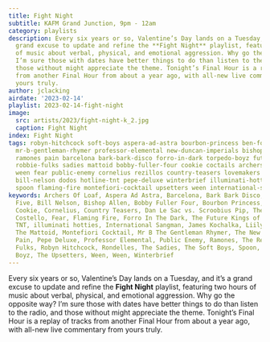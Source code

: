```yaml
---
title: Fight Night
subtitle: KAFM Grand Junction, 9pm - 12am
category: playlists
description: Every six years or so, Valentine’s Day lands on a Tuesday, and it’s a
  grand excuse to update and refine the **Fight Night** playlist, featuring two hours
  of music about verbal, physical, and emotional aggression. Why go the opposite way?
  I’m sure those with dates have better things to do than listen to the radio, and
  those without might appreciate the theme. Tonight’s Final Hour is a replay of tracks
  from another Final Hour from about a year ago, with all-new live commentary from
  yours truly.
author: jclacking
airdate: '2023-02-14'
playlist: 2023-02-14-fight-night
image:
  src: artists/2023/fight-night-k_2.jpg
  caption: Fight Night
index: Fight Night
tags: robyn-hitchcock soft-boys aspera-ad-astra bourbon-princess ben-folds-five james-kochalka
  mr-b-gentleman-rhymer professor-elemental new-duncan-imperials bishop-allen rondelles
  ramones pain barcelona bark-bark-disco forro-in-dark torpedo-boyz future-kings-of-nowhere
  robbie-fulks sadies mattoid bobby-fuller-four cookie coctails archers-of-loaf elvis-costello
  ween fear public-enemy cornelius rezillos country-teasers lovemakers dan-le-sac-vs-scroobius-pip
  bill-nelson dodos hotline-tnt pepe-deluxe winterbrief illuminati-hotties liily taraka
  spoon flaming-fire montefiori-cocktail upsetters ween international-sangman
keywords: Archers Of Loaf, Aspera Ad Astra, Barcelona, Bark Bark Disco, Ben Folds
  Five, Bill Nelson, Bishop Allen, Bobby Fuller Four, Bourbon Princess, The Coctails,
  Cookie, Cornelius, Country Teasers, Dan Le Sac vs. Scroobius Pip, The Dodos, Elvis
  Costello, Fear, Flaming Fire, Forro In The Dark, The Future Kings of Nowhere, Hotline
  TNT, illuminati hotties, International Sangman, James Kochalka, Liily, The Lovemakers,
  The Mattoid, Montefiori Cocktail, Mr B The Gentleman Rhymer, The New Duncan Imperials,
  Pain, Pepe Deluxe, Professor Elemental, Public Enemy, Ramones, The Rezillos, Robbie
  Fulks, Robyn Hitchcock, Rondelles, The Sadies, The Soft Boys, Spoon, Taraka, Torpedo
  Boyz, The Upsetters, Ween, Ween, Winterbrief
---
```

Every six years or so, Valentine’s Day lands on a Tuesday, and it’s a grand excuse to update and refine the **Fight Night** playlist, featuring two hours of music about verbal, physical, and emotional aggression. Why go the opposite way? I’m sure those with dates have better things to do than listen to the radio, and those without might appreciate the theme. Tonight’s Final Hour is a replay of tracks from another Final Hour from about a year ago, with all-new live commentary from yours truly.
